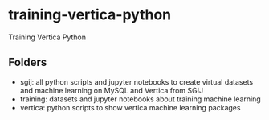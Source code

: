 # training-vertica-python
Training Vertica Python

## Folders 

* sgij: all python scripts and jupyter notebooks to create virtual datasets and machine learning on MySQL and Vertica from SGIJ
* training: datasets and jupyter notebooks about training machine learning
* vertica: python scripts to show vertica machine learning packages
